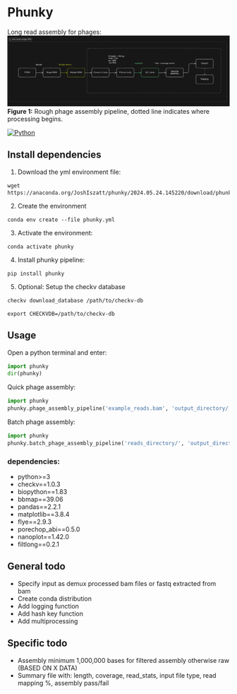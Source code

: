 # Phunky
Long read assembly for phages:
![Phage pipeline](pipeline.png)
**Figure 1:** Rough phage assembly pipeline, dotted line indicates where processing begins.

[![Python](https://img.shields.io/badge/python-3670A0?style=for-the-badge&logo=python&logoColor=ffdd54)](https://pypi.org/project/phunky/)

## Install dependencies
1. Download the yml environment file:
```
wget https://anaconda.org/JoshIszatt/phunky/2024.05.24.145220/download/phunky.yml
```

2. Create the environment
```
conda env create --file phunky.yml
```

3. Activate the environment:
```
conda activate phunky
```

4. Install phunky pipeline:
```
pip install phunky
```

5. Optional: Setup the checkv database 
```
checkv download_database /path/to/checkv-db
```

```
export CHECKVDB=/path/to/checkv-db
```

## Usage
Open a python terminal and enter:
```py
import phunky
dir(phunky)
```

Quick phage assembly:
```py
import phunky
phunky.phage_assembly_pipeline('example_reads.bam', 'output_directory/')
```

Batch phage assembly:
```py
import phunky
phunky.batch_phage_assembly_pipeline('reads_directory/', 'output_directory/')
```


### dependencies:
  - python>=3
  - checkv==1.0.3
  - biopython==1.83
  - bbmap==39.06
  - pandas==2.2.1
  - matplotlib==3.8.4
  - flye==2.9.3
  - porechop_abi==0.5.0
  - nanoplot==1.42.0
  - filtlong==0.2.1


## General todo
* Specify input as demux processed bam files or fastq extracted from bam
* Create conda distribution
* Add logging function
* Add hash key function
* Add multiprocessing


## Specific todo
* Assembly minimum 1,000,000 bases for filtered assembly otherwise raw (BASED ON X DATA)
* Summary file with: length, coverage, read_stats, input file type, read mapping %, assembly pass/fail
